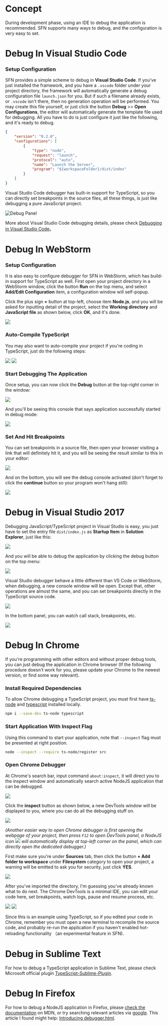 <!-- title: Debug In IDE; order: 7.1 -->

# Concept

During development phase, using an IDE to debug the application is recommended.
SFN supports many ways to debug, and the configuration is very easy to set.

# Debug In Visual Studio Code

### Setup Configuration

SFN provides a simple scheme to debug in **Visual Studio Code**. If you've just 
installed the framework, and you have a `.vscode` folder under your project 
directory, the framework will automatically generate a debug configuration file 
`launch.json` for you. But if such a filename already exists, or `.vscode` isn't
there, then no generation operation will be performed. You may create this file 
yourself, or just click the button **Debug** >> **Open Configurations**, the 
editor will automatically generate the template file used for debugging. All you
have to do is just configure it just like the following, and it's ready to debug.

```json
{
    "version": "0.2.0",
    "configurations": [
        {
            "type": "node",
            "request": "launch",
            "protocol": "auto",
            "name": "Launch the Server",
            "program": "${workspaceFolder}/dist/index"
        }
    ]
}
```

Visual Studio Code debugger has built-in support for TypeScript, so you can 
directly set breakpoints in the source files, all these things, is just like 
debugging a pure JavaScript project.

<img src="/images/vscode-debug.png" alt="Debug Panel" title="Debug Panel" width="auto" />

More about Visual Studio Code debugging details, please check
[Debugging in Visual Studio Code](https://code.visualstudio.com/docs/editor/debugging)。

# Debug In WebStorm

### Setup Configuration

It is also easy to configure debugger for SFN in WebStorm, which has build-in 
support for TypeScript as well. First open your project directory in a WebStorm 
window, click the button **Run** on the top menu, and select 
**Add/Edit Configuration** item, a configuration window will self-popup.

Click the plus sign **+** button at top-left, choose item **Node.js**, and you will be 
asked for inputting detail of the project, select the **Working directory**
and **JavaScript file** as shown below, click **OK**, and it's done.

<img src="/images/webstorm-debug.png"/>

### Auto-Compile TypeScript

You may also want to auto-compile your project if you're coding in TypeScript, 
just do the following steps:

<img src="/images/webstorm-debug-compile.png" style="display:inline-block;vertical-align:top"/>

<img src="/images/webstorm-debug-compile2.png" style="display:inline-block;vertical-align:top"/>

### Start Debugging The Application

Once setup, you can now click the **Debug** button at the top-right corner in 
the window:

<img src="/images/webstorm-debug2.png"/>

And you'll be seeing this console that says application successfully started in 
debug mode:

<img src="/images/webstorm-debug3.png"/>

### Set And Hit Breakpoints

You can set breakpoints in a source file, then open your browser visiting a link
that will definitely hit it, and you will be seeing the result similar to this 
in your editor:

<img src="/images/webstorm-debug4.png"/>

And on the bottom, you will see the debug console activated (don't forget to 
click the **continue** button so your program won't hang still):

<img src="/images/webstorm-debug5.png"/>

# Debug in Visual Studio 2017

Debugging JavaScript/TypeScript project in Visual Studio is easy, you just have 
to set the entry file `dist/index.js` as **Startup Item** in
**Solution Explorer**, just like this:

<img src="/images/vs-debug.png"/>

And you will be able to debug the application by clicking the debug button on 
the top menu:

<img src="/images/vs-debug-button.png"/>

Visual Studio debugger behave a little different than VS Code or WebStorm, when
debugging, a new console window will be open. Except that, other operations are 
almost the same, and you can set breakpoints directly in the TypeScript source 
code.

<img src="/images/vs-debug2.png"/>

In the bottom panel, you can watch call stack, breakpoints, etc.

<img src="/images/vs-debug3.png"/>

# Debug In Chrome

If you're programming with other editors and without proper debug tools, you can 
just debug the application in Chrome browser (If the following procedure 
doesn't work for you, please update your Chrome to the newest version, or find 
some way relevant).

### Install Required Dependencies

To allow Chrome debugging a TypeScript project, you must first have 
[ts-node](https://github.com/TypeStrong/ts-node) and 
[typescript](https://github.com/Microsoft/TypeScript) installed locally.

```sh
npm i --save-dev ts-node typescript
```

### Start Application With Inspect Flag

Using this command to start your application, note that `--inspect` flag must be
presented at right position.

```sh
node --inspect --require ts-node/register src
```

### Open Chrome Debugger

At Chrome's search bar, input command `about:inspect`, it will direct you to the
inspect window and automatically search active NodeJS application that can be 
debugged.

<img src="/images/chrome-search-bar.png"/>

Click the **inspect** button as shown below, a new DevTools window will be 
displayed to you, where you can do all the debugging stuff on.

<img src="/images/active-node-app.png"/>

*(Another easier way to open Chrome debugger is first opening the webpage of*
*your project, then press `F12` to open DevTools panel, a NodeJS icon*
*<img src="/images/chrome-node-debug.png" style="display:inline"/> will*
*automatically display at top-left corner on the panel, which can directly open*
*the dedicated debugger.)*

First make sure you're under **Sources** tab, then click the button 
**+ Add folder to workspace** under **Filesystem** category to open your project,
a warning will be emitted to ask you for security, just click **YES**.

<img src="/images/inspect-panel.png"/>

After you've imported the directory, I'm guessing you've already known what to 
do next. The Chrome DevTools is a minimal IDE, you can edit your code here, set 
breakpoints, watch logs, pause and resume process, etc.

<img src="/images/inspect-panel2.png"/>

<img src="/images/inspect-panel3.png"/>

Since this is an example using TypeScript, so if you edited your code in Chrome,
remember you must open a new terminal to recompile the source code, and probably
re-run the application if you haven't enabled hot-reloading functionality （an 
experimental feature in SFN).

# Debug in Sublime Text

For how to debug a TypeScript application in Sublime Text, please check 
Microsoft official plugin 
[TypeScript-Sublime-Plugin](https://github.com/Microsoft/TypeScript-Sublime-Plugin).

# Debug In Firefox

For how to debug a NodeJS application in Firefox, please 
[check the documentation](https://developer.mozilla.org/en-US/docs/Tools/Debugger)
on MDN, or try searching relevant articles via [google](https://google.com). 
This article I found might help: 
[Introducing debugger.html](https://hacks.mozilla.org/2016/09/introducing-debugger-html/).